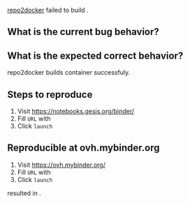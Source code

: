 [repo2docker](https://github.com/jupyterhub/repo2docker) failed to build <failed-repository-url>.

## What is the current bug behavior?

<!-- Paste the build logs -->

## What is the expected correct behavior?

repo2docker builds container successfuly.

## Steps to reproduce

1. Visit https://notebooks.gesis.org/binder/
2. Fill `URL` with <failed-repository-url>
3. Click `launch`

## Reproducible at ovh.mybinder.org

1. Visit https://ovh.mybinder.org/
2. Fill `URL` with <failed-repository-url>
3. Click `launch`

resulted in <!-- same issue / different issue / no issue -->.
